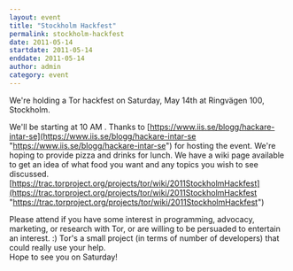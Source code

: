 ```yaml
---
layout: event
title: "Stockholm Hackfest"
permalink: stockholm-hackfest
date: 2011-05-14
startdate: 2011-05-14
enddate: 2011-05-14
author: admin
category: event
---
```


We're holding a Tor hackfest on Saturday, May 14th at Ringvägen 100, Stockholm.

We'll be starting at 10 AM . Thanks to [https://www.iis.se/blogg/hackare-intar-se](https://www.iis.se/blogg/hackare-intar-se "https://www.iis.se/blogg/hackare-intar-se") for hosting the event. We're hoping to provide pizza and drinks for lunch. We have a wiki page available to get an idea of what food you want and any topics you wish to see discussed. [https://trac.torproject.org/projects/tor/wiki/2011StockholmHackfest](https://trac.torproject.org/projects/tor/wiki/2011StockholmHackfest "https://trac.torproject.org/projects/tor/wiki/2011StockholmHackfest")

Please attend if you have some interest in programming, advocacy, marketing, or research with Tor, or are willing to be persuaded to entertain an interest. :) Tor's a small project (in terms of number of developers) that could really use your help.  
Hope to see you on Saturday!

